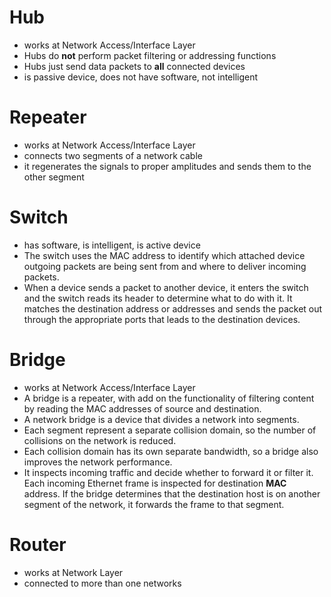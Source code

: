 
# Hub
- works at Network Access/Interface Layer
- Hubs do **not** perform packet filtering or addressing functions
- Hubs just send data packets to **all** connected devices
- is passive device, does not have software, not intelligent

# Repeater
- works at Network Access/Interface Layer
- connects two segments of a network cable
- it regenerates the signals to proper amplitudes and sends them to the other segment

# Switch
- has software, is intelligent, is active device
- The switch uses the MAC address to identify which attached device outgoing packets are being sent from and where to deliver incoming packets.
- When a device sends a packet to another device, it enters the switch and the switch reads its header to determine what to do with it. It matches the destination address or addresses and sends the packet out through the appropriate ports that leads to the destination devices.

# Bridge
- works at Network Access/Interface Layer
- A bridge is a repeater, with add on the functionality of filtering content by reading the MAC addresses of source and destination.
- A network bridge is a device that divides a network into segments.
- Each segment represent a separate collision domain, so the number of collisions on the network is reduced.
- Each collision domain has its own separate bandwidth, so a bridge also improves the network performance.
- It inspects incoming traffic and decide whether to forward it or filter it. Each incoming Ethernet frame is inspected for destination **MAC** address. If the bridge determines that the destination host is on another segment of the network, it forwards the frame to that segment.

# Router
- works at Network Layer
- connected to more than one networks
